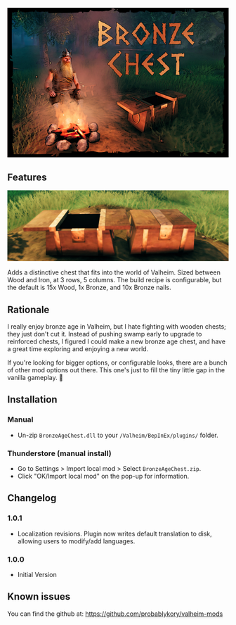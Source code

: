 ![Splash](https://raw.githubusercontent.com/probablykory/valheim-mods/main/BronzeAgeChest/splash.jpg)  

## Features

![Showcase](https://raw.githubusercontent.com/probablykory/valheim-mods/main/BronzeAgeChest/showcase.jpg)  

Adds a distinctive chest that fits into the world of Valheim.  Sized between Wood and Iron, at 3 rows, 5 columns.  The build recipe is configurable, but the default is 15x Wood, 1x Bronze, and 10x Bronze nails.

## Rationale 

I really enjoy bronze age in Valheim, but I hate fighting with wooden chests; they just don't cut it.  Instead of pushing swamp early to upgrade to reinforced chests, I figured I could make a new bronze age chest, and have a great time exploring and enjoying a new world.  

If you're looking for bigger options, or configurable looks, there are a bunch of other mod options out there.  This one's just to fill the tiny little gap in the vanilla gameplay. 🙂

## Installation

### Manual

  * Un-zip `BronzeAgeChest.dll` to your `/Valheim/BepInEx/plugins/` folder.

### Thunderstore (manual install)

  * Go to Settings > Import local mod > Select `BronzeAgeChest.zip`.
  * Click "OK/Import local mod" on the pop-up for information.

## Changelog

### 1.0.1
 * Localization revisions.  Plugin now writes default translation to disk, allowing users to modify/add languages.

### 1.0.0
 * Initial Version

## Known issues
You can find the github at: https://github.com/probablykory/valheim-mods
